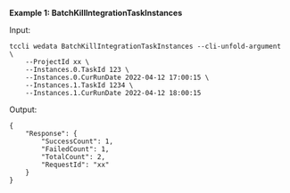 **Example 1: BatchKillIntegrationTaskInstances**



Input: 

```
tccli wedata BatchKillIntegrationTaskInstances --cli-unfold-argument  \
    --ProjectId xx \
    --Instances.0.TaskId 123 \
    --Instances.0.CurRunDate 2022-04-12 17:00:15 \
    --Instances.1.TaskId 1234 \
    --Instances.1.CurRunDate 2022-04-12 18:00:15
```

Output: 
```
{
    "Response": {
        "SuccessCount": 1,
        "FailedCount": 1,
        "TotalCount": 2,
        "RequestId": "xx"
    }
}
```


